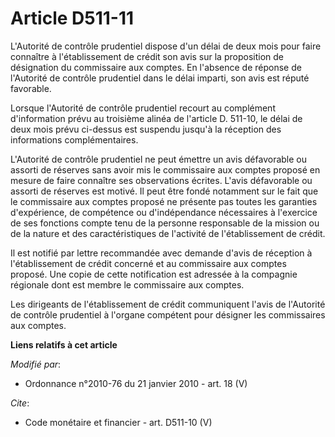 # Article D511-11

L'Autorité de contrôle prudentiel dispose d'un délai de deux mois pour faire connaître à l'établissement de crédit son avis
sur la proposition de désignation du commissaire aux comptes. En l'absence de réponse de l'Autorité de contrôle prudentiel
dans le délai imparti, son avis est réputé favorable. 

Lorsque l'Autorité de contrôle prudentiel recourt au complément d'information prévu au troisième alinéa de l'article D.
511-10, le délai de deux mois prévu ci-dessus est suspendu jusqu'à la réception des informations complémentaires. 

L'Autorité de contrôle prudentiel ne peut émettre un avis défavorable ou assorti de réserves sans avoir mis le commissaire
aux comptes proposé en mesure de faire connaître ses observations écrites. L'avis défavorable ou assorti de réserves est
motivé. Il peut être fondé notamment sur le fait que le commissaire aux comptes proposé ne présente pas toutes les garanties
d'expérience, de compétence ou d'indépendance nécessaires à l'exercice de ses fonctions compte tenu de la personne
responsable de la mission ou de la nature et des caractéristiques de l'activité de l'établissement de crédit. 

Il est notifié par lettre recommandée avec demande d'avis de réception à l'établissement de crédit concerné et au commissaire
aux comptes proposé. Une copie de cette notification est adressée à la compagnie régionale dont est membre le commissaire aux
comptes. 

Les dirigeants de l'établissement de crédit communiquent l'avis de l'Autorité de contrôle prudentiel à l'organe compétent
pour désigner les commissaires aux comptes.

**Liens relatifs à cet article**

_Modifié par_:

  - Ordonnance n°2010-76 du 21 janvier 2010 - art. 18 (V)

_Cite_:

  - Code monétaire et financier - art. D511-10 (V)
